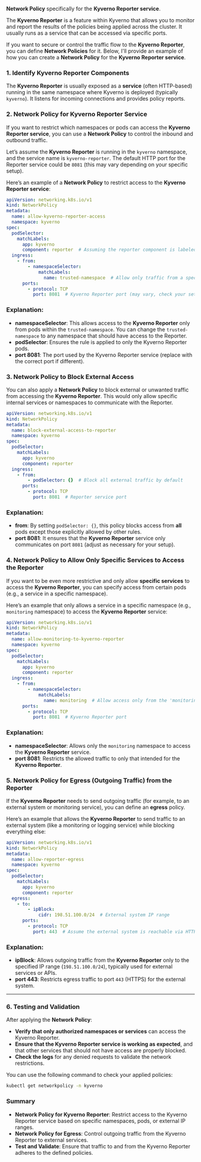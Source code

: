 **Network Policy** specifically for the **Kyverno Reporter service**.

The **Kyverno Reporter** is a feature within Kyverno that allows you to monitor and report the results of the policies being applied across the cluster. It usually runs as a service that can be accessed via specific ports.

If you want to secure or control the traffic flow to the **Kyverno Reporter**, you can define **Network Policies** for it. Below, I'll provide an example of how you can create a **Network Policy** for the **Kyverno Reporter service**.

### 1. **Identify Kyverno Reporter Components**
The **Kyverno Reporter** is usually exposed as a **service** (often HTTP-based) running in the same namespace where Kyverno is deployed (typically `kyverno`). It listens for incoming connections and provides policy reports.

### 2. **Network Policy for Kyverno Reporter Service**
If you want to restrict which namespaces or pods can access the **Kyverno Reporter service**, you can use a **Network Policy** to control the inbound and outbound traffic.

Let’s assume the **Kyverno Reporter** is running in the `kyverno` namespace, and the service name is `kyverno-reporter`. The default HTTP port for the Reporter service could be `8081` (this may vary depending on your specific setup).

Here’s an example of a **Network Policy** to restrict access to the **Kyverno Reporter service**:

```yaml
apiVersion: networking.k8s.io/v1
kind: NetworkPolicy
metadata:
  name: allow-kyverno-reporter-access
  namespace: kyverno
spec:
  podSelector:
    matchLabels:
      app: kyverno
      component: reporter  # Assuming the reporter component is labeled like this
  ingress:
    - from:
        - namespaceSelector:
            matchLabels:
              name: trusted-namespace  # Allow only traffic from a specific namespace (e.g., trusted-namespace)
      ports:
        - protocol: TCP
          port: 8081  # Kyverno Reporter port (may vary, check your setup)
```

### Explanation:
- **namespaceSelector**: This allows access to the **Kyverno Reporter** only from pods within the `trusted-namespace`. You can change the `trusted-namespace` to any namespace that should have access to the Reporter.
- **podSelector**: Ensures the rule is applied to only the Kyverno Reporter pods.
- **port 8081**: The port used by the Kyverno Reporter service (replace with the correct port if different).

### 3. **Network Policy to Block External Access**
You can also apply a **Network Policy** to block external or unwanted traffic from accessing the **Kyverno Reporter**. This would only allow specific internal services or namespaces to communicate with the Reporter.

```yaml
apiVersion: networking.k8s.io/v1
kind: NetworkPolicy
metadata:
  name: block-external-access-to-reporter
  namespace: kyverno
spec:
  podSelector:
    matchLabels:
      app: kyverno
      component: reporter
  ingress:
    - from:
        - podSelector: {}  # Block all external traffic by default
      ports:
        - protocol: TCP
          port: 8081  # Reporter service port
```

### Explanation:
- **from**: By setting `podSelector: {}`, this policy blocks access from **all** pods except those explicitly allowed by other rules.
- **port 8081**: It ensures that the **Kyverno Reporter** service only communicates on port `8081` (adjust as necessary for your setup).

### 4. **Network Policy to Allow Only Specific Services to Access the Reporter**
If you want to be even more restrictive and only allow **specific services** to access the **Kyverno Reporter**, you can specify access from certain pods (e.g., a service in a specific namespace).

Here’s an example that only allows a service in a specific namespace (e.g., `monitoring` namespace) to access the **Kyverno Reporter** service:

```yaml
apiVersion: networking.k8s.io/v1
kind: NetworkPolicy
metadata:
  name: allow-monitoring-to-kyverno-reporter
  namespace: kyverno
spec:
  podSelector:
    matchLabels:
      app: kyverno
      component: reporter
  ingress:
    - from:
        - namespaceSelector:
            matchLabels:
              name: monitoring  # Allow access only from the 'monitoring' namespace
      ports:
        - protocol: TCP
          port: 8081  # Kyverno Reporter port
```

### Explanation:
- **namespaceSelector**: Allows only the `monitoring` namespace to access the **Kyverno Reporter** service.
- **port 8081**: Restricts the allowed traffic to only that intended for the **Kyverno Reporter**.

### 5. **Network Policy for Egress (Outgoing Traffic) from the Reporter**
If the **Kyverno Reporter** needs to send outgoing traffic (for example, to an external system or monitoring service), you can define an **egress** policy.

Here’s an example that allows the **Kyverno Reporter** to send traffic to an external system (like a monitoring or logging service) while blocking everything else:

```yaml
apiVersion: networking.k8s.io/v1
kind: NetworkPolicy
metadata:
  name: allow-reporter-egress
  namespace: kyverno
spec:
  podSelector:
    matchLabels:
      app: kyverno
      component: reporter
  egress:
    - to:
        - ipBlock:
            cidr: 198.51.100.0/24  # External system IP range
      ports:
        - protocol: TCP
          port: 443  # Assume the external system is reachable via HTTPS
```

### Explanation:
- **ipBlock**: Allows outgoing traffic from the **Kyverno Reporter** only to the specified IP range (`198.51.100.0/24`), typically used for external services or APIs.
- **port 443**: Restricts egress traffic to port `443` (HTTPS) for the external system.

---

### 6. **Testing and Validation**
After applying the **Network Policy**:
- **Verify that only authorized namespaces or services** can access the Kyverno Reporter.
- **Ensure that the Kyverno Reporter service is working as expected**, and that other services that should not have access are properly blocked.
- **Check the logs** for any denied requests to validate the network restrictions.

You can use the following command to check your applied policies:

```bash
kubectl get networkpolicy -n kyverno
```

### Summary
- **Network Policy for Kyverno Reporter**: Restrict access to the Kyverno Reporter service based on specific namespaces, pods, or external IP ranges.
- **Network Policy for Egress**: Control outgoing traffic from the Kyverno Reporter to external services.
- **Test and Validate**: Ensure that traffic to and from the Kyverno Reporter adheres to the defined policies.
